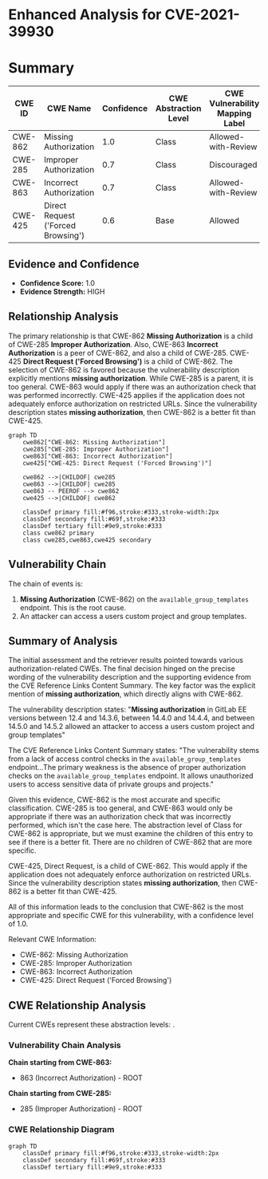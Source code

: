# Enhanced Analysis for CVE-2021-39930

# Summary
| CWE ID | CWE Name | Confidence | CWE Abstraction Level | CWE Vulnerability Mapping Label | CWE-Vulnerability Mapping Notes |
|---|---|---|---|---|---|
| CWE-862 | Missing Authorization | 1.0 | Class | Allowed-with-Review | Primary CWE |
| CWE-285 | Improper Authorization | 0.7 | Class | Discouraged | Secondary Candidate |
| CWE-863 | Incorrect Authorization | 0.7 | Class | Allowed-with-Review | Secondary Candidate |
| CWE-425 | Direct Request ('Forced Browsing') | 0.6 | Base | Allowed | Secondary Candidate |

## Evidence and Confidence

*   **Confidence Score:** 1.0
*   **Evidence Strength:** HIGH

## Relationship Analysis
The primary relationship is that CWE-862 **Missing Authorization** is a child of CWE-285 **Improper Authorization**. Also, CWE-863 **Incorrect Authorization** is a peer of CWE-862, and also a child of CWE-285. CWE-425 **Direct Request ('Forced Browsing')** is a child of CWE-862.
The selection of CWE-862 is favored because the vulnerability description explicitly mentions **missing authorization**. While CWE-285 is a parent, it is too general. CWE-863 would apply if there was an authorization check that was performed incorrectly. CWE-425 applies if the application does not adequately enforce authorization on restricted URLs. Since the vulnerability description states **missing authorization**, then CWE-862 is a better fit than CWE-425.

```mermaid
graph TD
    cwe862["CWE-862: Missing Authorization"]
    cwe285["CWE-285: Improper Authorization"]
    cwe863["CWE-863: Incorrect Authorization"]
    cwe425["CWE-425: Direct Request ('Forced Browsing')"]

    cwe862 -->|CHILDOF| cwe285
    cwe863 -->|CHILDOF| cwe285
    cwe863 -- PEEROF --> cwe862
    cwe425 -->|CHILDOF| cwe862
    
    classDef primary fill:#f96,stroke:#333,stroke-width:2px
    classDef secondary fill:#69f,stroke:#333
    classDef tertiary fill:#9e9,stroke:#333
    class cwe862 primary
    class cwe285,cwe863,cwe425 secondary
```

## Vulnerability Chain
The chain of events is:
1.  **Missing Authorization** (CWE-862) on the `available_group_templates` endpoint. This is the root cause.
2.  An attacker can access a users custom project and group templates.

## Summary of Analysis
The initial assessment and the retriever results pointed towards various authorization-related CWEs. The final decision hinged on the precise wording of the vulnerability description and the supporting evidence from the CVE Reference Links Content Summary. The key factor was the explicit mention of **missing authorization**, which directly aligns with CWE-862.

The vulnerability description states: "**Missing authorization** in GitLab EE versions between 12.4 and 14.3.6, between 14.4.0 and 14.4.4, and between 14.5.0 and 14.5.2 allowed an attacker to access a users custom project and group templates"

The CVE Reference Links Content Summary states: "The vulnerability stems from a lack of access control checks in the `available_group_templates` endpoint...The primary weakness is the absence of proper authorization checks on the `available_group_templates` endpoint. It allows unauthorized users to access sensitive data of private groups and projects."

Given this evidence, CWE-862 is the most accurate and specific classification. CWE-285 is too general, and CWE-863 would only be appropriate if there was an authorization check that was incorrectly performed, which isn't the case here. The abstraction level of Class for CWE-862 is appropriate, but we must examine the children of this entry to see if there is a better fit. There are no children of CWE-862 that are more specific.

CWE-425, Direct Request, is a child of CWE-862. This would apply if the application does not adequately enforce authorization on restricted URLs. Since the vulnerability description states **missing authorization**, then CWE-862 is a better fit than CWE-425.

All of this information leads to the conclusion that CWE-862 is the most appropriate and specific CWE for this vulnerability, with a confidence level of 1.0.

Relevant CWE Information:
* CWE-862: Missing Authorization
* CWE-285: Improper Authorization
* CWE-863: Incorrect Authorization
* CWE-425: Direct Request ('Forced Browsing')


## CWE Relationship Analysis

Current CWEs represent these abstraction levels: .


### Vulnerability Chain Analysis

**Chain starting from CWE-863:**
- 863 (Incorrect Authorization) - ROOT


**Chain starting from CWE-285:**
- 285 (Improper Authorization) - ROOT



### CWE Relationship Diagram

```mermaid
graph TD
    classDef primary fill:#f96,stroke:#333,stroke-width:2px
    classDef secondary fill:#69f,stroke:#333
    classDef tertiary fill:#9e9,stroke:#333
```